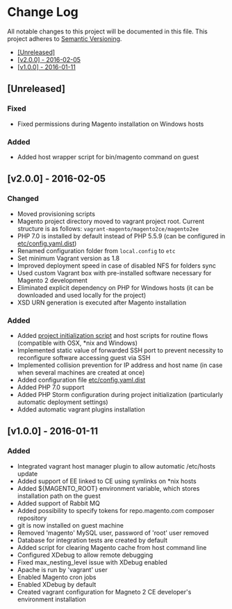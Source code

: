 # Change Log

All notable changes to this project will be documented in this file.
This project adheres to [Semantic Versioning](http://semver.org/).

 * [\[Unreleased\]](#unreleased)
 * [\[v2.0.0\] - 2016-02-05](#v200---2016-02-05)
 * [\[v1.0.0\] - 2016-01-11](#v100---2016-01-11)

## [Unreleased]

### Fixed

 - Fixed permissions during Magento installation on Windows hosts

### Added

 - Added host wrapper script for bin/magento command on guest

## [v2.0.0] - 2016-02-05

### Changed

 - Moved provisioning scripts
 - Magento project directory moved to vagrant project root. Current structure is as follows: `vagrant-magento/magento2ce/magento2ee`
 - PHP 7.0 is installed by default instead of PHP 5.5.9 (can be configured in [etc/config.yaml.dist](etc/config.yaml.dist))
 - Renamed configuration folder from `local.config` to `etc`
 - Set minimum Vagrant version as 1.8
 - Improved deployment speed in case of disabled NFS for folders sync
 - Used custom Vagrant box with pre-installed software necessary for Magento 2 development
 - Eliminated explicit dependency on PHP for Windows hosts (it can be downloaded and used locally for the project)
 - XSD URN generation is executed after Magento installation

### Added

 - Added [project initialization script](init_project.sh) and host scripts for routine flows (compatible with OSX, *nix and Windows)
 - Implemented static value of forwarded SSH port to prevent necessity to reconfigure software accessing guest via SSH
 - Implemented collision prevention for IP address and host name (in case when several machines are created at once)
 - Added configuration file [etc/config.yaml.dist](etc/config.yaml.dist)
 - Added PHP 7.0 support
 - Added PHP Storm configuration during project initialization (particularly automatic deployment settings)
 - Added automatic vagrant plugins installation

## [v1.0.0] - 2016-01-11

### Added

 - Integrated vagrant host manager plugin to allow automatic /etc/hosts update 
 - Added support of EE linked to CE using symlinks on *nix hosts 
 - Added ${MAGENTO_ROOT} environment variable, which stores installation path on the guest
 - Added support of Rabbit MQ
 - Added possibility to specify tokens for repo.magento.com composer repository 
 - git is now installed on guest machine
 - Removed 'magento' MySQL user, password of 'root' user removed 
 - Database for integration tests are created by default 
 - Added script for clearing Magento cache from host command line 
 - Configured XDebug to allow remote debugging
 - Fixed max_nesting_level issue with XDebug enabled  
 - Apache is run by 'vagrant' user
 - Enabled Magento cron jobs 
 - Enabled XDebug by default
 - Created vagrant configuration for Magneto 2 CE developer's environment installation
